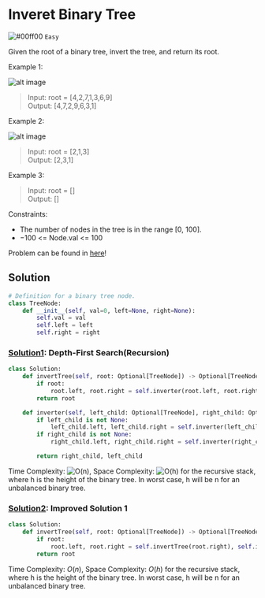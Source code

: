 # Inveret Binary Tree
![#00ff00](https://placehold.co/1x1/00ff00/00ff00.png) `Easy`

Given the root of a binary tree, invert the tree, and return its root.

Example 1:

![alt image](https://assets.leetcode.com/uploads/2021/03/14/invert1-tree.jpg)

> Input: root = [4,2,7,1,3,6,9]\
Output: [4,7,2,9,6,3,1]

Example 2:

![alt image](https://assets.leetcode.com/uploads/2021/03/14/invert2-tree.jpg)

> Input: root = [2,1,3]\
Output: [2,3,1]

Example 3:
> Input: root = []\
Output: []
 
Constraints:
- The number of nodes in the tree is in the range [0, 100].
- $-100$ <= Node.val <= $100$

Problem can be found in [here](https://leetcode.com/problems/invert-binary-tree)!

## Solution
```python
# Definition for a binary tree node.
class TreeNode:
    def __init__(self, val=0, left=None, right=None):
        self.val = val
        self.left = left
        self.right = right
```

### [Solution1](/Binary%20Tree/226-InvertBinaryTree/solution1.py): Depth-First Search(Recursion)

```python
class Solution:
    def invertTree(self, root: Optional[TreeNode]) -> Optional[TreeNode]:
        if root:
            root.left, root.right = self.inverter(root.left, root.right)
        return root

    def inverter(self, left_child: Optional[TreeNode], right_child: Optional[TreeNode]) -> List[TreeNode]:
        if left_child is not None:
            left_child.left, left_child.right = self.inverter(left_child.left, left_child.right)
        if right_child is not None:
            right_child.left, right_child.right = self.inverter(right_child.left, right_child.right)

        return right_child, left_child
```

Time Complexity: ![O(n)](<https://latex.codecogs.com/svg.image?\inline&space;O(n)>), Space Complexity: ![O(h)](<https://latex.codecogs.com/svg.image?\inline&space;O(h)>) for the recursive stack, where h is the height of the binary tree. In worst case, h will be n for an unbalanced binary tree.

### [Solution2](/Binary%20Tree/226-InvertBinaryTree/solution2.py): Improved Solution 1

```python
class Solution:
    def invertTree(self, root: Optional[TreeNode]) -> Optional[TreeNode]:
        if root:
            root.left, root.right = self.invertTree(root.right), self.invertTree(root.left)
        return root
```

Time Complexity: $O(n)$, Space Complexity: $O(h)$ for the recursive stack, where h is the height of the binary tree. In worst case, h will be n for an unbalanced binary tree.
